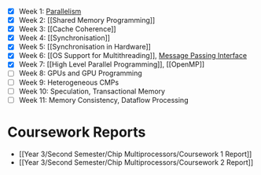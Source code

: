 - [x] Week 1: [Parallelism](Parallelism.md)
- [x] Week 2: [[Shared Memory Programming]]
- [x] Week 3: [[Cache Coherence]]
- [x] Week 4: [[Synchronisation]]
- [x] Week 5: [[Synchronisation in Hardware]]
- [x] Week 6: [[OS Support for Multithreading]], [Message Passing Interface](https://olivierpierre.github.io/comp35112/lecture-notes/13-mpi.html)
- [x] Week 7: [[High Level Parallel Programming]], [[OpenMP]]
- [ ] Week 8: GPUs and GPU Programming
- [ ] Week 9: Heterogeneous CMPs
- [ ] Week 10: Speculation, Transactional Memory
- [ ] Week 11: Memory Consistency, Dataflow Processing

# Coursework Reports
- [[Year 3/Second Semester/Chip Multiprocessors/Coursework 1 Report]]
- [[Year 3/Second Semester/Chip Multiprocessors/Coursework 2 Report]]
